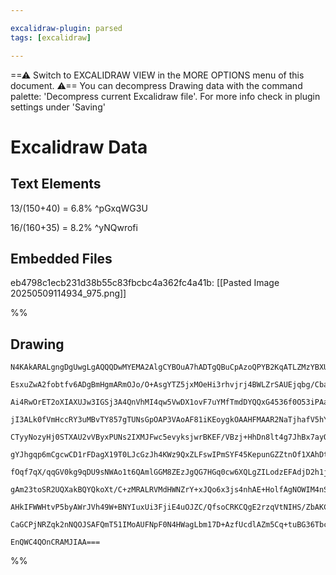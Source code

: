 ```yaml
---

excalidraw-plugin: parsed
tags: [excalidraw]

---
```

==⚠  Switch to EXCALIDRAW VIEW in the MORE OPTIONS menu of this document. ⚠== You can decompress Drawing data with the command palette: 'Decompress current Excalidraw file'. For more info check in plugin settings under 'Saving'


# Excalidraw Data

## Text Elements
13/(150+40) = 6.8% ^pGxqWG3U

16/(160+35) = 8.2% ^yNQwrofi

## Embedded Files
eb4798c1ecb231d38b55c83fbcbc4a362fc4a41b: [[Pasted Image 20250509114934_975.png]]

%%
## Drawing
```compressed-json
N4KAkARALgngDgUwgLgAQQQDwMYEMA2AlgCYBOuA7hADTgQBuCpAzoQPYB2KqATLZMzYBXUtiRoIACyhQ4zZAHoFAc0JRJQgEYA6bGwC2CgF7N6hbEcK4OCtptbErHALRY8RMpWdx8Q1TdIEfARcZgRmBShcZQUebQBObR4aOiCEfQQOKGZuAG1wMFAwYogSbggAIQBpZkwASQAGAFEAVQAFAE0KAH14zAB2AGUAM3iAKwAWZxTiyFhEcsJ9aKR+

EsxuZwA2fobtfv6ADgBmHgmARmOJo/O+AsgYTZ5jxMOeHi3rhvjrj4BWLZrSAUEjqbg/CbaCZbeLnQ4TQ7xBpbAF3WZSBCEZTSbjHP4TIEQazKYLcBqE5hQUhsADWCAAwmx8GxSOUqdZmHBcIEsjMSppcNgacpqUIOMRGczWRJ2RxOdzMlA+ZBhoR8PhBrBSRJBB5lRBKdS6QB1UGSbhokqG2kITUwbXoXVlQmi7EccI5NDnQlsLnYNSPL0Ncn3C

Ai4RwOrET2oXIAXUJw3IGSj3A4QnVhMI4qw5VwDX1ovF7uYMfTmdDYQQxG4536f0O53iPAafz+hMYLHYXDQ7dDndYnAAcpwxNx+hM8Q1jidjlnmAARNJQavcYYEMKEzTCcVNYIZLJljP4QlCODEXArmteic7eHnBFbT6EogcGlp48vthC1dodf4TdKyiKAhBjCBEHFbNlH1VVglTCQEE0a54kObBzgQbBNGec5iBnTQ22wE5hk0TDsAmXBji2Hhh

jI3ALk0fVmHccRY3uMBvTY857gTUNsGpOAP3VAoAF81iKEoygkOAAHFMAAR2NaTjhafV5hY6AsCVQkNjQZxjlbJJg3OFFsK2BozkJQNUAObRDj+H54WnJ8GyOQkQWIMEvR+BJESbHYDiuY560JSRMWxJU0B4Pt0WJB0Q3Ra06UlFlygAYnQjLVlDAUhXDMUJSZFKZXIOUuR5LTQ1gjUtXUp0awpKkbVNDzzUihqjVtGryjqwthDdD1ax9P0A1rYN

CTyyNozyHj0STXAU2vVByxPUNs2IXMJFwc5evyksjwrBKEF/VBzj+HhDn8lt4g7JhBx7ayOPRAduxHDgxzQZs/nOJsZ2iiTF2XY7/0A9Ft3yvd0kVfaVvRM8LyvWtbyOCZ3m+gEX2zd80GWr8f0W4GEEJFdMAi9BLgUAAKU6GgAagmBoAEpUAAXlQLZbIAUkLSgABVNPKcmqb+Wn6aZ1n2cOLnE04KBBkIIwWJbaWsgAMXmtUrL+uZNIAQSIZR7o

gYJhgqp6mCgcwCD1rFDagX19T0LJcGzJh4KWz9QxZLFswIPmSYF45KepunGZZtnOf1XAhDtgAlcJ5ZYgmMfdAAJMKcS9JI/hEsTVsWiAYCHABFChqVVVT4HU4nTfWWttCbKLPi+5ELp2eJAVDKz+nZv5+iRC79KC85vgJUN3M83gzgSY4H17r74j+GeopC9PSeX0NYpY+KrUapLCuldB0oQTL9Ry4UiwKqU2RK+VypgtVqvtWqmWdICOuaifLQEX

fOqf7qX/qqGV0kg9qDU9sNWAo1t6QAmlGGM8ZEzJgQG7HGq0cw6XQLgZILodzEFAdjD2h1jp1l7ldBo1wbpdk4LWHg/RKF3Veu9VA89oSwknPOJcwQEZ/g3ITbKuCIYHmyNNU855LzEKRvCHgcIrrJyxu7A6JRmR4zXLwom/MJDGSDmZGmeIxaoEOEkKWQDeYaLJlsbRtM9Fh0MTwYxs0ZZywVhaaBEBhgyzVvoDW3AtYaRJtbA25RjY10gJ2C27

gAm23toSR2UQXakBQYQkoXt/C+zMRALRVMdHWNZrY+xJQo6x3js4nhAE+HolfAgNOWIM4nSziJcAM0iRwDgJqcR3BxLQFChkIJNSa4MEIAgCgFRBTn1wclA+EBUrDBmbMvkEBsAiHKnUFc+hNQdQmWlTK6F5mLNIMs1ZIzcoX02cVDkZVFS7KWYqFZ6QVYPztA6A0ACrn7Juas9ZTUzQWjWAs65WRblrJ/o85+epfl7IOekGOfUQEDS9OC/5UBAU

AHkIFWWHtvP5byAWrJVh49W+BNYIuxUi3FjiE4uOJZC/QfsoCRKCQgE2rzqVtNIHS/ZbAKChVwItVBJQIXvPSE0cUOsOVcpCPnbk1IqBUsFfoUV0qeaV3KBfeZTFqTqgABo+MovXac7wzrHCNZcOhBQDR8SZPgDouIji2SfBCesw8Lj9DnGaowbADAdP7AQIQW8EgAgbPEHOZqBU4qhbg/B6BVW/JFCQJxitMWxuIJqBAAlewxtICQAAsmwdawrc

CaGCPjNRZqk2nNQOJSAFQmT51IMoAUFNpF0N4HWagLbm17D+AzfUcdlAZm5Cq+tuBG36Tbc8ckvBR2oE7d24N/LEWfLpKii2nBoa/LmhkOOOZM0cGgmgStGAOAFqLdwKkvqYlEDTagM95SShHp6WgG9Ppo6VNPaQX1c7IB2DGBhbIgwj1wBzXmo9hagYloKdgC2jAeYevwF69EaluppEg92B2oE7Y0uVQQxRkBlF0mLWUl8oQ6Uoeg7BwS+AGlgF

EnQWC4QOnCRAMJIAA===
```
%%